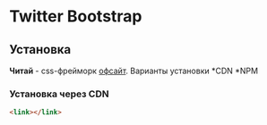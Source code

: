 # Twitter Bootstrap
## Установка
**Читай** - css-фрейморк [офсайт](https://www.bootstrap.com).
Варианты установки
*CDN
*NPM
### Установка через CDN
```html
<link></link>
